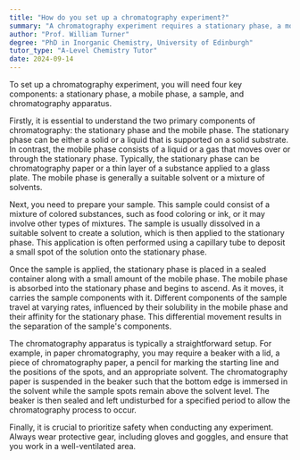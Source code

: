 ```yaml
---
title: "How do you set up a chromatography experiment?"
summary: "A chromatography experiment requires a stationary phase, a mobile phase, a sample, and appropriate chromatography apparatus for effective separation and analysis of substances."
author: "Prof. William Turner"
degree: "PhD in Inorganic Chemistry, University of Edinburgh"
tutor_type: "A-Level Chemistry Tutor"
date: 2024-09-14
---
```


To set up a chromatography experiment, you will need four key components: a stationary phase, a mobile phase, a sample, and chromatography apparatus.

Firstly, it is essential to understand the two primary components of chromatography: the stationary phase and the mobile phase. The stationary phase can be either a solid or a liquid that is supported on a solid substrate. In contrast, the mobile phase consists of a liquid or a gas that moves over or through the stationary phase. Typically, the stationary phase can be chromatography paper or a thin layer of a substance applied to a glass plate. The mobile phase is generally a suitable solvent or a mixture of solvents.

Next, you need to prepare your sample. This sample could consist of a mixture of colored substances, such as food coloring or ink, or it may involve other types of mixtures. The sample is usually dissolved in a suitable solvent to create a solution, which is then applied to the stationary phase. This application is often performed using a capillary tube to deposit a small spot of the solution onto the stationary phase.

Once the sample is applied, the stationary phase is placed in a sealed container along with a small amount of the mobile phase. The mobile phase is absorbed into the stationary phase and begins to ascend. As it moves, it carries the sample components with it. Different components of the sample travel at varying rates, influenced by their solubility in the mobile phase and their affinity for the stationary phase. This differential movement results in the separation of the sample's components.

The chromatography apparatus is typically a straightforward setup. For example, in paper chromatography, you may require a beaker with a lid, a piece of chromatography paper, a pencil for marking the starting line and the positions of the spots, and an appropriate solvent. The chromatography paper is suspended in the beaker such that the bottom edge is immersed in the solvent while the sample spots remain above the solvent level. The beaker is then sealed and left undisturbed for a specified period to allow the chromatography process to occur.

Finally, it is crucial to prioritize safety when conducting any experiment. Always wear protective gear, including gloves and goggles, and ensure that you work in a well-ventilated area.
    